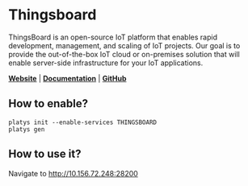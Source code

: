 # Thingsboard

ThingsBoard is an open-source IoT platform that enables rapid development, management, and scaling of IoT projects. Our goal is to provide the out-of-the-box IoT cloud or on-premises solution that will enable server-side infrastructure for your IoT applications.

**[Website](https://thingsboard.io/)** | **[Documentation](https://thingsboard.io/docs/)** | **[GitHub](https://github.com/thingsboard/thingsboard)**

## How to enable?

```
platys init --enable-services THINGSBOARD
platys gen
```

## How to use it?

Navigate to <http://10.156.72.248:28200>